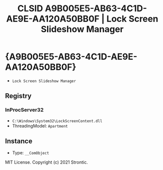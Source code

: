 ﻿---
title: "CLSID A9B005E5-AB63-4C1D-AE9E-AA120A50BB0F | Lock Screen Slideshow Manager"
excerpt: What is COM-Object CLSID A9B005E5-AB63-4C1D-AE9E-AA120A50BB0F?
---

# {A9B005E5-AB63-4C1D-AE9E-AA120A50BB0F}

* `Lock Screen Slideshow Manager`

## Registry


### InProcServer32

* `C:\Windows\System32\LockScreenContent.dll`
* ThreadingModel: `Apartment`

## Instance

* Type: `__ComObject`

MIT License. Copyright (c) 2021 Strontic.


